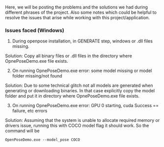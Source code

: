 Here, we will be posting the problems and the solutions we had during different phrases of the project.
Also some notes which could be helpful to resolve the issues that arise while working with this project/application.

### Issues faced (Windows)

1. During openpose installation, in GENERATE step, windows or .dll files missing. 

Solution: Copy all binary files or .dll files in the directory where OpnePoseDemo.exe file exists.

2. On running OpnePoseDemo.exe error: some model missing or model folder missing/not found

Solution: Due to some technical glitch not all models are generated when generating or downloading binaries. In that case explicitly copy the model folder and put it in directory where OpnePoseDemo.exe file exists.

3. On running OpnePoseDemo.exe error: GPU 0 starting, cuda Success == failure, etc errors

Solution: Assuming that the system is unable to allocate required memory or drivers issue, running this with COCO model flag it should work. So the command will be 

```
OpenPoseDemo.exe --model_pose COCO 
```

